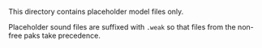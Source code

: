 
This directory contains placeholder model files only.

Placeholder sound files are suffixed with `.weak` so that files from the non-free
paks take precedence.
